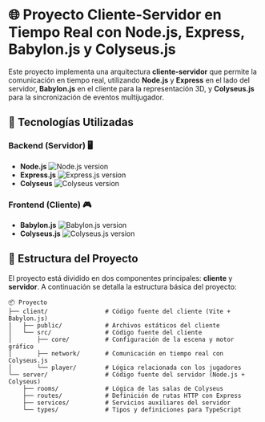 # 🌐 Proyecto Cliente-Servidor en Tiempo Real con Node.js, Express, Babylon.js y Colyseus.js

Este proyecto implementa una arquitectura **cliente-servidor** que permite la comunicación en tiempo real, utilizando **Node.js** y **Express** en el lado del servidor, **Babylon.js** en el cliente para la representación 3D, y **Colyseus.js** para la sincronización de eventos multijugador.

## 🚀 Tecnologías Utilizadas

### Backend (Servidor) 🖥️
- **Node.js** ![Node.js version](https://img.shields.io/badge/Node.js-%3E%3D14.0.0-green)
- **Express.js** ![Express.js version](https://img.shields.io/badge/Express.js-%5E4.17.1-blue)
- **Colyseus** ![Colyseus version](https://img.shields.io/badge/Colyseus-0.15.17-yellow)

### Frontend (Cliente) 🎮
- **Babylon.js** ![Babylon.js version](https://img.shields.io/badge/Babylon.js-7.26.2-orange)
- **Colyseus.js** ![Colyseus.js version](https://img.shields.io/badge/Colyseus.js-0.15.26-yellow)

## 📁 Estructura del Proyecto

El proyecto está dividido en dos componentes principales: **cliente** y **servidor**. A continuación se detalla la estructura básica del proyecto:

```
📦 Proyecto
├── client/                # Código fuente del cliente (Vite + Babylon.js)
│   ├── public/            # Archivos estáticos del cliente
│   └── src/               # Código fuente del cliente
│       ├── core/          # Configuración de la escena y motor gráfico
│       ├── network/       # Comunicación en tiempo real con Colyseus.js
│       └── player/        # Lógica relacionada con los jugadores
└── server/                # Código fuente del servidor (Node.js + Colyseus)
    ├── rooms/             # Lógica de las salas de Colyseus
    ├── routes/            # Definición de rutas HTTP con Express
    ├── services/          # Servicios auxiliares del servidor
    └── types/             # Tipos y definiciones para TypeScript
```

